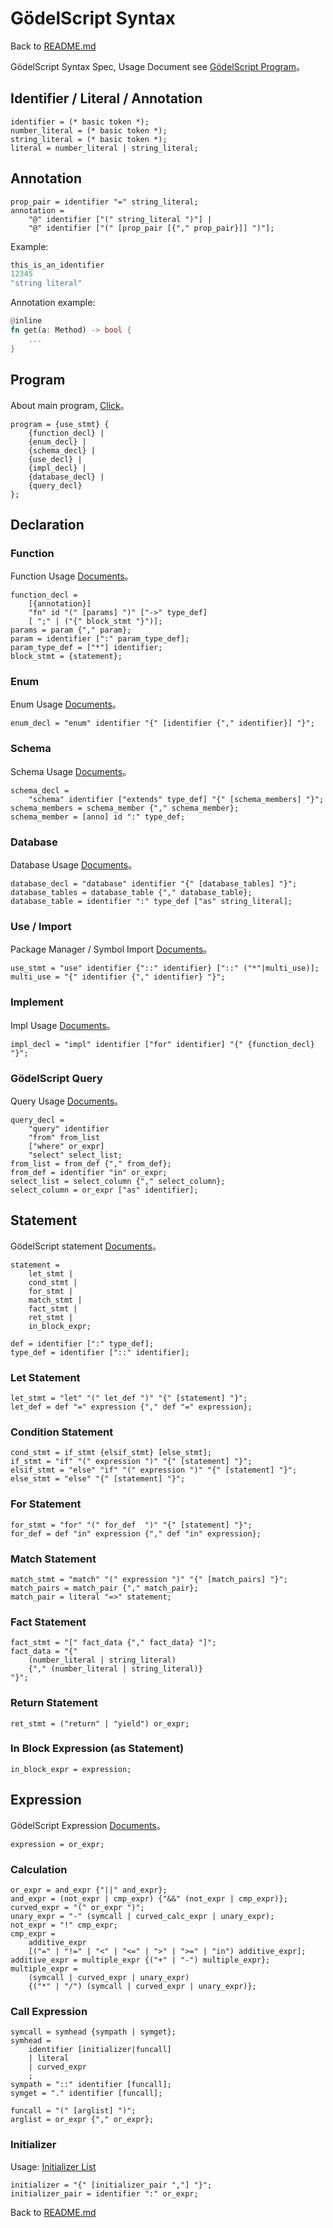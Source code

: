 # GödelScript Syntax

Back to [README.md](../README.md#documents)

GödelScript Syntax Spec,
Usage Document see [GödelScript Program](./language-reference/program.md)。

## Identifier / Literal / Annotation
```ebnf
identifier = (* basic token *);
number_literal = (* basic token *);
string_literal = (* basic token *);
literal = number_literal | string_literal;
```

## Annotation
```ebnf
prop_pair = identifier "=" string_literal;
annotation =
    "@" identifier ["(" string_literal ")"] |
    "@" identifier ["(" [prop_pair [{"," prop_pair}]] ")"];
```

Example:

```rust
this_is_an_identifier
12345
"string literal"
```

Annotation example:

```rust
@inline
fn get(a: Method) -> bool {
    ...
}
```

## Program

About main program, [Click](./language-reference/program.md)。

```ebnf
program = {use_stmt} {
    {function_decl} |
    {enum_decl} |
    {schema_decl} |
    {use_decl} |
    {impl_decl} |
    {database_decl} |
    {query_decl}
};
```

## Declaration

### Function

Function Usage [Documents](./language-reference/functions.md)。

```ebnf
function_decl =
    [{annotation}]
    "fn" id "(" [params] ")" ["->" type_def]
    [ ";" | ("{" block_stmt "}")];
params = param {"," param};
param = identifier [":" param_type_def];
param_type_def = ["*"] identifier;
block_stmt = {statement};
```

### Enum

Enum Usage [Documents](./language-reference/enums.md)。

```ebnf
enum_decl = "enum" identifier "{" [identifier {"," identifier}] "}";
```

### Schema

Schema Usage [Documents](./language-reference/schemas.md)。

```ebnf
schema_decl =
    "schema" identifier ["extends" type_def] "{" [schema_members] "}";
schema_members = schema_member {"," schema_member};
schema_member = [anno] id ":" type_def;
```

### Database

Database Usage [Documents](./language-reference/databases.md)。

```ebnf
database_decl = "database" identifier "{" [database_tables] "}";
database_tables = database_table {"," database_table};
database_table = identifier ":" type_def ["as" string_literal];
```

### Use / Import

Package Manager / Symbol Import
[Documents](./language-reference/import.md)。

```ebnf
use_stmt = "use" identifier {"::" identifier} ["::" ("*"|multi_use)];
multi_use = "{" identifier {"," identifier} "}";
```

### Implement

Impl Usage [Documents](./language-reference/impl.md)。

```ebnf
impl_decl = "impl" identifier ["for" identifier] "{" {function_decl} "}";
```

### GödelScript Query

Query Usage [Documents](./language-reference/queries.md)。

```ebnf
query_decl =
    "query" identifier
    "from" from_list
    ["where" or_expr]
    "select" select_list;
from_list = from_def {"," from_def};
from_def = identifier "in" or_expr;
select_list = select_column {"," select_column};
select_column = or_expr ["as" identifier];
```

## Statement

GödelScript statement
[Documents](./language-reference/functions.md#statement)。

```ebnf
statement =
    let_stmt |
    cond_stmt |
    for_stmt |
    match_stmt |
    fact_stmt |
    ret_stmt |
    in_block_expr;

def = identifier [":" type_def];
type_def = identifier ["::" identifier];
```

### Let Statement
```ebnf
let_stmt = "let" "(" let_def ")" "{" [statement] "}";
let_def = def "=" expression {"," def "=" expression};
```

### Condition Statement
```ebnf
cond_stmt = if_stmt {elsif_stmt} [else_stmt];
if_stmt = "if" "(" expression ")" "{" [statement] "}";
elsif_stmt = "else" "if" "(" expression ")" "{" [statement] "}";
else_stmt = "else" "{" [statement] "}";
```

### For Statement
```ebnf
for_stmt = "for" "(" for_def  ")" "{" [statement] "}";
for_def = def "in" expression {"," def "in" expression};
```

### Match Statement
```ebnf
match_stmt = "match" "(" expression ")" "{" [match_pairs] "}";
match_pairs = match_pair {"," match_pair};
match_pair = literal "=>" statement;
```

### Fact Statement
```ebnf
fact_stmt = "[" fact_data {"," fact_data} "]";
fact_data = "{"
    (number_literal | string_literal)
    {"," (number_literal | string_literal)}
"}";
```

### Return Statement
```ebnf
ret_stmt = ("return" | "yield") or_expr;
```

### In Block Expression (as Statement)
```ebnf
in_block_expr = expression;
```

## Expression

GödelScript Expression [Documents](./language-reference/functions.md#expression)。

```ebnf
expression = or_expr;
```

### Calculation
```ebnf
or_expr = and_expr {"||" and_expr};
and_expr = (not_expr | cmp_expr) {"&&" (not_expr | cmp_expr)};
curved_expr = "(" or_expr ")";
unary_expr = "-" (symcall | curved_calc_expr | unary_expr);
not_expr = "!" cmp_expr;
cmp_expr =
    additive_expr
    [("=" | "!=" | "<" | "<=" | ">" | ">=" | "in") additive_expr];
additive_expr = multiple_expr {("+" | "-") multiple_expr};
multiple_expr =
    (symcall | curved_expr | unary_expr)
    {("*" | "/") (symcall | curved_expr | unary_expr)};
```

### Call Expression
```ebnf
symcall = symhead {sympath | symget};
symhead =
    identifier [initializer|funcall]
    | literal
    | curved_expr
    ;
sympath = "::" identifier [funcall];
symget = "." identifier [funcall];

funcall = "(" [arglist] ")";
arglist = or_expr {"," or_expr};
```

### Initializer

Usage: [Initializer List](./language-reference/functions.md#initializer-list)

```ebnf
initializer = "{" [initializer_pair ","] "}";
initializer_pair = identifier ":" or_expr;
```

Back to [README.md](../README.md#documents)
